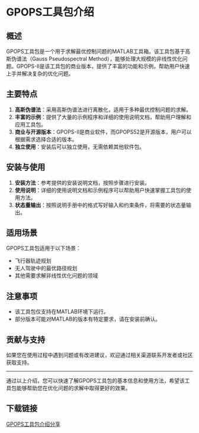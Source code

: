 # GPOPS工具包介绍

## 概述
GPOPS工具包是一个用于求解最优控制问题的MATLAB工具箱。该工具包基于高斯伪谱法（Gauss Pseudospectral Method），能够处理大规模的非线性优化问题。GPOPS-II是该工具包的商业版本，提供了丰富的功能和示例，帮助用户快速上手并解决复杂的优化问题。

## 主要特点
1. **高斯伪谱法**：采用高斯伪谱法进行离散化，适用于多种最优控制问题的求解。
2. **丰富的示例**：提供了大量的示例程序和详细的使用说明文档，帮助用户理解和应用工具包。
3. **商业与开源版本**：GPOPS-II是商业软件，而GPOPS52是开源版本，用户可以根据需求选择合适的版本。
4. **独立使用**：安装后可以独立使用，无需依赖其他软件包。

## 安装与使用
1. **安装方法**：参考提供的安装说明文档，按照步骤进行安装。
2. **使用说明**：详细的使用说明文档和示例程序可以帮助用户快速掌握工具包的使用方法。
3. **状态量输出**：按照说明手册中的格式写好输入和约束条件，将需要的状态量输出。

## 适用场景
GPOPS工具包适用于以下场景：
- 飞行器轨迹规划
- 无人驾驶中的最优路径规划
- 其他需要求解非线性优化问题的领域

## 注意事项
- 该工具包仅支持在MATLAB环境下运行。
- 部分版本可能对MATLAB的版本有特定要求，请在安装前确认。

## 贡献与支持
如果您在使用过程中遇到问题或有改进建议，欢迎通过相关渠道联系开发者或社区获取支持。

---

通过以上介绍，您可以快速了解GPOPS工具包的基本信息和使用方法，希望该工具包能够帮助您在优化问题的求解中取得更好的效果。

## 下载链接

[GPOPS工具包介绍分享](https://pan.quark.cn/s/ca217ce541e4)